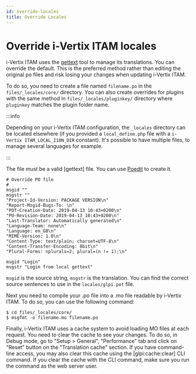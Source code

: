 ```yaml
---
id: override-locales
title: Override Locales
---
```


# Override i-Vertix ITAM locales

i-Vertix ITAM uses the [gettext](https://www.gnu.org/software/gettext/) tool to
manage its translations. You can override the default. This is the
preferred method rather than editing the original po files and risk
losing your changes when updating i-Vertix ITAM.

To do so, you need to create a file named `filename.po` in the
`files/_locales/core/` directory. You can also create overrides for
plugins with the same method in `files/_locales/pluginkey/` directory
where `pluginkey` matches the plugin folder name.

:::info

Depending on your i-Vertix ITAM configuration, the `_locales` directory can be
located elsewhere (if you provided a `local_define.php` file with a
`i-Vertix ITAM_LOCAL_I18N_DIR` constant). It's possible to have multiple
files, to manage several languages for example.

:::

The file must be a valid [gettext] file. You can use
[Poedit](https://poedit.net/) to create it.

``` po
# Override PO file
#
msgid ""
msgstr ""
"Project-Id-Version: PACKAGE VERSION\n"
"Report-Msgid-Bugs-To: \n"
"POT-Creation-Date: 2019-04-13 10:43+0200\n"
"PO-Revision-Date: 2019-04-13 10:43+0200\n"
"Last-Translator: Automatically generated\n"
"Language-Team: none\n"
"Language: en_GB\n"
"MIME-Version: 1.0\n"
"Content-Type: text/plain; charset=UTF-8\n"
"Content-Transfer-Encoding: 8bit\n"
"Plural-Forms: nplurals=2; plural=(n != 1);\n"

msgid "Login"
msgstr "Login from local gettext"
```

`msgid` is the source string, `msgstr` is the translation. You can find
the correct source sentences to use in the `locales/glpi.pot` file.

Next you need to compile your .po file into a .mo file readable by i-Vertix ITAM.
To do so, you can use the following command:

    $ cd files/_locales/core/
    $ msgfmt -o filename.mo filename.po

Finally, i-Vertix ITAM uses a cache system to avoid loading MO files at each
request. You need to clear the cache to see your changes. To do so, in
Debug mode, go to "Setup \> General", "Performance" tab and click on
"Reset" button on the "Translation cache" section. If you have
command-line access, you may also clear this cache using the
[glpi:cache:clear] CLI command. If you clear the cache with
the CLI command, make sure you run the command as the web server user.
